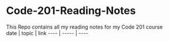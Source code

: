 # Code-201-Reading-Notes
This Repo contains all my reading notes for my Code 201 course  
date | topic | link
---- | ----- | ----

